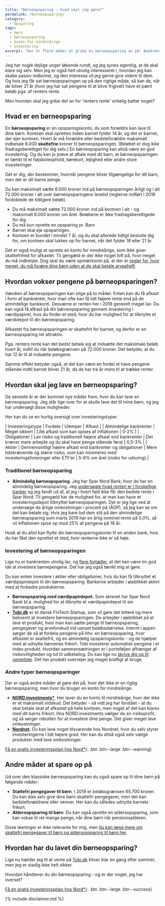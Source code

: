 ```yaml
---
title: "Børneopsparing - hvad skal jeg gøre?"
permalink: /borneopsparing/
category:
  - Opsparing
tags:
  - børn
  - børneopsparing
  - konto for mindreårige
  - investering
excerpt: "Der er flere måder at gribe en børneopsparing an på: Bankrenter, obligationer, investeringer i aktier. Hvad bør man gøre?"
---
```


Jeg har nogle dejlige unger løbende rundt, og jeg synes egentlig, at de skal klare sig selv. Men jeg er også helt utrolig interesseret i, hvordan jeg kan skabe passiv indkomst, og den interesse vil jeg gerne give videre til dem. Og hvis jeg får sat børneopsparingen op på den rigtige måde, så kan de, når de bliver 21 år (hvor jeg har sat pengene til at blive frigivet) have et pænt beløb pga. af renters rente.

Men hvordan skal jeg gribe det an for 'renters rente' virkelig batter noget?

## Hvad er en børneopsparing

En **børneopsparing** er en opsparingskonto, du som forældre kan lave til dine børn. Kontoen skal oprettes inden barnet fylder 14 år, og det er barnet, der ejer kontoen. Hvert år må forældre eller bedsteforældre maksimalt indbetale 6.000 **skattefrie** kroner til børneopsparingen. (Beløbet er dog ikke fradragsberettiget for dig selv.) En børneopsparing kan altså være en god investering. Og du kan jo prøve at aftale med dit barn, at børneopsparingen er tænkt til et højskoleophold, kørekort, lejlighed eller andre store investeringer.

Det er dig, der bestemmer, hvornår pengene bliver tilgængelige for dit barn, men det er dit barns penge.

Du kan maksimalt sætte 6.000 kroner ind på børneopsparingen årligt og i alt 72.000 kroner i alt over børneopsparingens levetid (reglerne indført i 2018 fordoblede de tidligere beløb).

- Du må maksimalt sætte 72.000 kroner ind på kontoen i alt - og maksimalt 6.000 kroner om året. Beløbene er ikke fradragsberettigede for dig.
- Du må kun oprette en opsparing pr. Barn
- Barnet skal eje opsparingen.
- Kontoen er bundet i mindst 7 år, og du skal allerede tidligt beslutte dig for, om kontoen skal lukkes op for barnet, når det fylder 18 eller 21 år.

Det er også muligt at oprette en konto for mindreårige, som ikke giver skattefrihed for afkastet. Til gengæld er der ikke noget loft på, hvor meget du må indbetale. Dog skal du være opmærksom på, at der er [regler for, hvor meget, du må forære dine børn uden at de skal betale arveafgift](https://skat.dk/skat.aspx?oid=2234842).

## Hvordan vokser pengene på børneopsparingen?

Værdien af børneopsparingen kan stige på to måder. Enten kan du få afkast i form af bankrenter, hvor man ofte kan få lidt højere rente end på de almindelige bankkonti. Desværre er renten her i 2019 generelt meget lav. Du kan også få afkast på din børneopsparing gennem investering i værdipapirer, hvis du finder et sted, hvor du har mulighed for at tilknytte et værdidepot til din børneopsparing.

Afkastet fra børneopsparingen er skattefrit for barnet, og derfor er en børneopsparing ret attraktiv.

Pga. renters rente kan det bedst betale sig at indsætte det maksimale beløb hvert år, indtil du når beløbsgrænsen på 72.000 kroner. Det betyder, at du har 12 år til at indsætte pengene.

Samme effekt betyder også, at det kan være en fordel at have pengene stående indtil barnet bliver 21 år, da de har tre år mere til at trække renter.

## Hvordan skal jeg lave en børneopsparing?

De seneste år er der kommet nye måder frem, hvor du kan lave en børneopsparing. Jeg står lige over for at skulle lave det til mine børn, og jeg har undersøgt disse muligheder.

Her kan du se en hurtig oversigt over investeringstyper.

| Investeringstype | Fordele | Ulemper | Afkast |
| Almindelige bankrenter | Meget sikkert | Lille afkast som kan spises af inflationen | 0-2% |
| Obligationer | Lav risiko og traditionelt højere afkast end bankrenter | Det kræver mere arbejde og du skal have penge stående først | 0,5-3% |
| Aktier | Gennemsnitligt højere afkast end bankrenter og obligationer | Mere tidskrævende og større risiko, som kan minimeres med investeringsforeninger eller ETF’er | 5-8% om året (risiko for udsving) |

### Traditionel børneopsparing

- **Almindelig børneopsparing.** Jeg har Spar Nord Bank, hvor de har en almindelig børneopsparing. Jeg [undersøgte hvad renten er i forskellige banker](/go/mybanker/) og jeg fandt ud af, at jeg i hvert fald ikke får den bedste rente i Spar Nord. Til gengæld har de mulighed for, at man kan have et investeringsdepot tilknyttet børneopsparingen. Det er jeg lige ved at undersøge de årlige omkostninger i procent på (ÅOP), så jeg kan se om det kan betale sig. Hvis jeg bare lod dem stå på den almindelige børneopsparing som marts 2019 har en årlig nominel rente på 0,0%, så vil inflationen spise op mod 25% af pengene på 18 år.

Husk at du altid kan flytte din børneopsparingskonto til en anden bank, hvis du har fået den oprettet et sted, hvor renterne ikke er så høje.

### Investering af børneopsparingen

Lige nu er bankrenten utrolig lav, og [flere fortæller](http://livsstil.tv2.dk/2017-10-29-goer-dine-boern-og-boerneboern-en-tjeneste-drop-den-traditionelle-boerneopsparing), at det kan være en god ide at investere børnepengene. Det har jeg også tænkt mig at gøre.

Du kan enten investere i aktier eller obligationer, hvis du kan få tilknyttet et værdipapirdepot til din børneopsparing. Bankerne arbejder i øjeblikket aktivt med at forbedre produkterne.

- **Børneopsparing med værdipapirdepot.** Som skrevet har Spar Nord Bank bl.a. mulighed for at tilknytte et værdipapirdepot til sin børneopsparing.
- **[Tobi.dk](/go/tobi/)** er et dansk FinTech Startup, som vil gøre det lettere og mere bekvemt at investere børneopsparingen. De arbejder i øjeblikket på at lave et produkt, hvor man kan sætte penge til børneopsparing, pengegaver og arveforskud ind uanset beløbsstørrelse. Internt i appen sørger de så at fordele pengene på hhv. en børneopsparing, hvor afkastet er skattefrit, og en almindelig opsparingskonto - og de hjælper med at udnytte børnenes frikort. Tobi investerer automatisk pengene i et index produkt. Hvordan sammensætningen er i porteføljen afhænger af risikovilligheden og tid til udbetaling. Du kan lige nu [skrive dig op til venteliste](/go/tobi/). Det her produkt overvejer jeg meget kraftigt at bruge.

### Andre typer børneopsparinger

Der er også andre måder at gøre det på, hvor det ikke er en rigtig børneopsparing, men hvor du bruger en konto for mindreårige.

- **[NORD.investments*](/go/nord/)**. Her laver du en konto til mindreårige, hvor der ikke er et maksimalt indskud. Det betyder - så vidt jeg har forstået - at du skal betale skat af afkastet på hele kontoen, men noget af det kan klares med dit barns frikort. Hos NORD.investments vælger du en risikoprofil, og så sørger robotten for at investere dine penge. Det giver meget lave omkostninger.
- **[Nordnet](/go/nordnet/)**. Du kan lave noget tilsvarende hos Nordnet, hvor du selv styrer investeringerne i lidt højere grad. Her kan du altså også selv vælge produkter med lave omkostninger.

[Få en gratis investeringsplan hos Nord\*](/go/nord/){: .btn .btn--large .btn--warning}

## Andre måder at spare op på

Ud over den klassiske børneopsparing kan du også spare op til dine børn på følgende måder:

- **Stattefri pengegaver til børn**. I 2019 er beløbsgrænsen 65.700 kroner. Du kan ikke selv give dine børn skattefri pengegaver, men det kan bedsteforældrene eller venner. Her kan du således udnytte barnets frikort.
- **Aldersopsparing til børn**. Du kan også oprette en aldersopsparing, som kan vokse til ret mange penge, når dine børn når pensionsalderen.

Disse løsninger er ikke relevante for mig, men [du kan læse mere om skattefri pengegaver til børn og aldersopsparing til børn her](https://formuepleje.dk/videnscenter/pension/boerneopsparing).

## Hvordan har du lavet din børneopsparing?

Lige nu hælder jeg til at vente på [Tobi.dk](/go/tobi/) bliver klar en gang efter sommer, men jeg er stadig ikke helt sikker. 

Hvordan håndterer du din børneopsparing - og er der noget, jeg har overset?

[Få en gratis investeringsplan hos Nord\*](/go/nord/){: .btn .btn--large .btn--success}

{% include disclaimer.md %}
